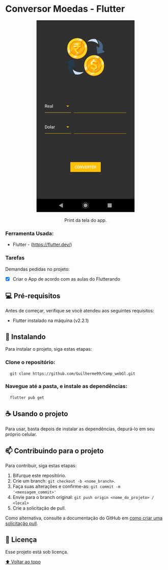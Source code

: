 # Conversor Moedas - Flutter

<!---Esses são exemplos. Veja https://shields.io para outras pessoas ou para personalizar este conjunto de escudos. Você pode querer incluir dependências, status do projeto e informações de licença aqui--->
<p align="center">
  <img src="https://github.com/Guilherme99/convert_coin/blob/master/assets/WhatsApp%20Image%202021-10-05%20at%2015.29.56.jpeg" alt="App" height="600px" >
</p>
<p align="center">
    Print da tela do app.
</p>

### Ferramenta Usada:

- Flutter - (https://flutter.dev/)

### Tarefas

Demandas pedidas no projeto:

- [x] Criar o App de acordo com as aulas do Flutterando

## 💻 Pré-requisitos

Antes de começar, verifique se você atendeu aos seguintes requisitos:
<!---Estes são apenas requisitos de exemplo. Adicionar, duplicar ou remover conforme necessário--->
* Flutter instalado na máquina (v2.2.1)

## 🚀 Instalando 

Para instalar o projeto, siga estas etapas:

### Clone o repositório:
```
  git clone https://github.com/Guilherme99/Comp_webGl.git
```

### Navegue até a pasta, e instale as dependências:
```
  flutter pub get
```

## ☕ Usando o projeto

Para usar, basta depois de instalar as dependências, depurá-lo em seu próprio celular.


## 📫 Contribuindo para o projeto
<!---Se o seu README for longo ou se você tiver algum processo ou etapas específicas que deseja que os contribuidores sigam, considere a criação de um arquivo CONTRIBUTING.md separado--->
Para contribuir, siga estas etapas:

1. Bifurque este repositório.
2. Crie um branch: `git checkout -b <nome_branch>`.
3. Faça suas alterações e confirme-as: `git commit -m '<mensagem_commit>'`
4. Envie para o branch original: `git push origin <nome_do_projeto> / <local>`
5. Crie a solicitação de pull.

Como alternativa, consulte a documentação do GitHub em [como criar uma solicitação pull](https://help.github.com/en/github/collaborating-with-issues-and-pull-requests/creating-a-pull-request).

## 📝 Licença

Esse projeto está sob licença.

[⬆ Voltar ao topo](#nome-do-projeto)<br>
